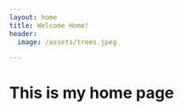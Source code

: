 ```yaml
---
layout: home
title: Welcome Home!
header:
  image: /assets/trees.jpeg

---
```


# This is my home page